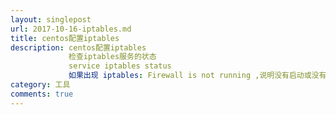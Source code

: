 ```yaml
---
layout: singlepost
url: 2017-10-16-iptables.md
title: centos配置iptables
description: centos配置iptables
             检查iptables服务的状态
             service iptables status
             如果出现 iptables: Firewall is not running ,说明没有启动或没有规则
category: 工具
comments: true
---
```

